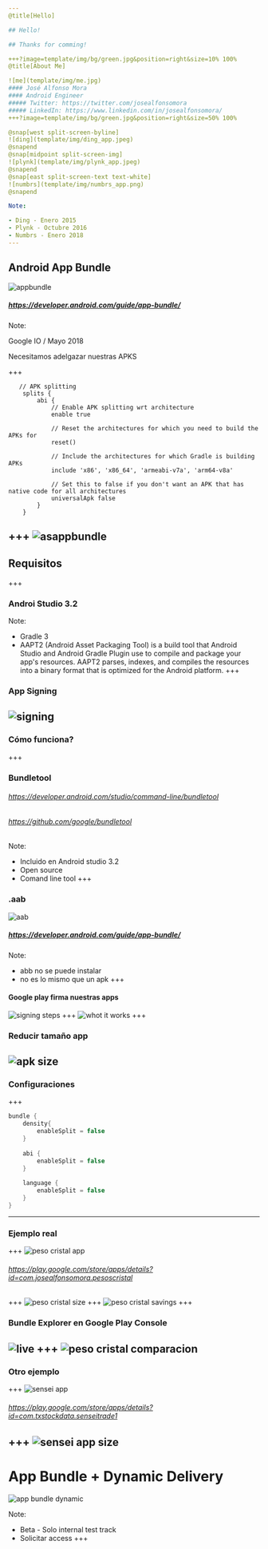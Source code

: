 ```yaml
---
@title[Hello]

## Hello!

## Thanks for comming!

+++?image=template/img/bg/green.jpg&position=right&size=10% 100%
@title[About Me]

![me](template/img/me.jpg)
#### José Alfonso Mora
#### Android Engineer
##### Twitter: https://twitter.com/josealfonsomora
##### LinkedIn: https://www.linkedin.com/in/josealfonsomora/
+++?image=template/img/bg/green.jpg&position=right&size=50% 100%

@snap[west split-screen-byline]
![ding](template/img/ding_app.jpeg)
@snapend
@snap[midpoint split-screen-img]
![plynk](template/img/plynk_app.jpeg)
@snapend
@snap[east split-screen-text text-white]
![numbrs](template/img/numbrs_app.png)
@snapend

Note:

- Ding - Enero 2015
- Plynk - Octubre 2016
- Numbrs - Enero 2018
---
```

## Android App Bundle
![appbundle](template/img/app_bundle.jpg)
##### https://developer.android.com/guide/app-bundle/

Note:

Google IO / Mayo 2018

Necesitamos adelgazar nuestras APKS

+++
```
   // APK splitting
    splits {
        abi {
            // Enable APK splitting wrt architecture
            enable true
            
            // Reset the architectures for which you need to build the APKs for
            reset()
            
            // Include the architectures for which Gradle is building APKs
            include 'x86', 'x86_64', 'armeabi-v7a', 'arm64-v8a'
            
            // Set this to false if you don't want an APK that has native code for all architectures
            universalApk false
        }
    }
```
+++
![asappbundle](template/img/android_studio_app_bundle.png)
---
## Requisitos
+++
### Androi Studio 3.2
Note:

- Gradle 3
- AAPT2 (Android Asset Packaging Tool) is a build tool that Android Studio and Android Gradle Plugin use to compile and package your app's resources. AAPT2 parses, indexes, and compiles the resources into a binary format that is optimized for the Android platform.
+++
### App Signing
![signing](template/img/app_signing.png)
---
### Cómo funciona?
+++
### Bundletool
###### https://developer.android.com/studio/command-line/bundletool
###### https://github.com/google/bundletool

Note:

- Incluido en Android studio 3.2
- Open source
- Comand line tool
+++
### .aab
![aab](template/img/aab.png)
##### https://developer.android.com/guide/app-bundle/

Note:

- abb no se puede instalar
- no es lo mismo que un apk
+++
#### Google play firma nuestras apps
![signing steps](template/img/app_signing_steps.png)
+++
![whot it works](template/img/app_bundle_how_it_works.png)
+++
### Reducir tamaño app
![apk size](template/img/saved_size.png)
---
### Configuraciones
+++
```groovy
bundle {
    density{
        enableSplit = false
    }
    
    abi {
        enableSplit = false
    }
    
    language {
        enableSplit = false
    }
}
```
---
### Ejemplo real
+++
![peso cristal app](template/img/peso_cristal.png)
###### https://play.google.com/store/apps/details?id=com.josealfonsomora.pesoscristal
+++
![peso cristal size](template/img/peso_cristal_size.png)
+++
![peso cristal savings](template/img/peso_cristal_savings.png)
+++
### Bundle Explorer en Google Play Console
![live](https://media.giphy.com/media/A34x7CEKUkCyc/giphy.gif)
+++
![peso cristal comparacion](template/img/peso_cristal_comparacion.png)
---
### Otro ejemplo
+++
![sensei app](template/img/sensei_trade.png)
###### https://play.google.com/store/apps/details?id=com.txstockdata.senseitrade1
+++
![sensei app size](template/img/sensei_trade_size.png)
---
# App Bundle + Dynamic Delivery
![app bundle dynamic](template/img/app_bundle_dynamic_delivery.png)

Note:

- Beta - Solo internal test track
- Solicitar access
+++
